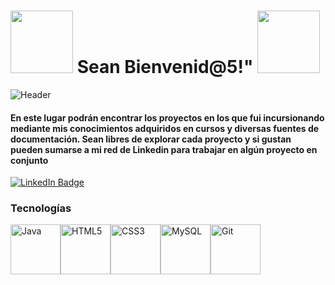 
<!--https://giphy.com/stickers/ Para cambiar las imagenes-->
#  <img src="https://media.giphy.com/media/v1.Y2lkPTc5MGI3NjExeHcyd3Q5djNoOXNheGV2YXFpbGtvdDFweGRmbmVoaDdiaHg4ZHZhMiZlcD12MV9zdGlja2Vyc19zZWFyY2gmY3Q9cw/WFZvB7VIXBgiz3oDXE/giphy.gif" width="100"/>  Sean Bienvenid@5!" <img src="https://media.giphy.com/media/hS42TuYYnANLFR9IRQ/giphy.gif?cid=790b7611xw2wt9v3h9saxevaqilkot1pxdfnehh7bhx8dva2&ep=v1_stickers_search&rid=giphy.gif&ct=ts" width="100"/>
  
<!--https://leviarista.github.io/github-profile-header-generator/

Generador de Encabezados-->  
![Header](./github-header-image.png)

<!-- Los # determinan el tamaño del texto -->
#### En este lugar podrán encontrar los proyectos en los que fui incursionando mediante mis conocimientos adquiridos en cursos y diversas fuentes de documentación. Sean libres de explorar cada proyecto y si gustan pueden sumarse a mi red de Linkedin para trabajar en algún proyecto en conjunto

<!--Para agregar más hipervinculos hay que ir a 
https://github.com/Ileriayo/markdown-badges
al encontrar la red que queremos, encerramos el codigo entre corchetes y seguido entre parentesis colocamos el link de la pagina
-->

[<img src="https://img.shields.io/badge/LinkedIn-blue?style=for-the-badge&logo=linkedin&logoColor=white" alt="LinkedIn Badge"/>](https://www.linkedin.com/in/gonzalo-castellano-264667242/)


<!--
Para cambiar las tecnologias hay que entrar a 
https://www.profileme.dev/ y seleccionar "Create Profile"
y de ahi se seleccionan todas las tecnologias, y se copia el codigo
-->
### Tecnologías

<p align="left">
<a href="https://www.oracle.com/java/" target="_blank" rel="noreferrer"><img src="https://raw.githubusercontent.com/danielcranney/readme-generator/main/public/icons/skills/java-colored.svg" width="80" height="80" alt="Java" /></a><a href="https://developer.mozilla.org/en-US/docs/Glossary/HTML5" target="_blank" rel="noreferrer"><img src="https://raw.githubusercontent.com/danielcranney/readme-generator/main/public/icons/skills/html5-colored.svg" width="80" height="80" alt="HTML5" /></a><a href="https://www.w3.org/TR/CSS/#css" target="_blank" rel="noreferrer"><img src="https://raw.githubusercontent.com/danielcranney/readme-generator/main/public/icons/skills/css3-colored.svg" width="80" height="80" " alt="CSS3" /></a><a href="https://www.mysql.com/" target="_blank" rel="noreferrer"><img src="https://raw.githubusercontent.com/danielcranney/readme-generator/main/public/icons/skills/mysql-colored.svg" width="80" height="80" alt="MySQL" /></a><a href="https://git-scm.com/" target="_blank" rel="noreferrer"><img src="https://raw.githubusercontent.com/danielcranney/readme-generator/main/public/icons/skills/git-colored.svg" width="80" height="80" alt="Git" /></a>
</p>